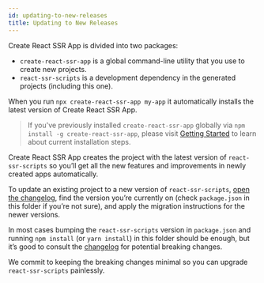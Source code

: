 ```yaml
---
id: updating-to-new-releases
title: Updating to New Releases
---
```


Create React SSR App is divided into two packages:

- `create-react-ssr-app` is a global command-line utility that you use to create new projects.
- `react-ssr-scripts` is a development dependency in the generated projects (including this one).

When you run `npx create-react-ssr-app my-app` it automatically installs the latest version of Create React SSR App.

> If you've previously installed `create-react-ssr-app` globally via `npm install -g create-react-ssr-app`, please visit [Getting Started](getting-started.md) to learn about current installation steps.

Create React SSR App creates the project with the latest version of `react-ssr-scripts` so you’ll get all the new features and improvements in newly created apps automatically.

To update an existing project to a new version of `react-ssr-scripts`, [open the changelog](https://github.com/trustworktech/create-react-ssr-app/blob/master/CHANGELOG.md), find the version you’re currently on (check `package.json` in this folder if you’re not sure), and apply the migration instructions for the newer versions.

In most cases bumping the `react-ssr-scripts` version in `package.json` and running `npm install` (or `yarn install`) in this folder should be enough, but it’s good to consult the [changelog](https://github.com/trustworktech/create-react-ssr-app/blob/master/CHANGELOG.md) for potential breaking changes.

We commit to keeping the breaking changes minimal so you can upgrade `react-ssr-scripts` painlessly.
